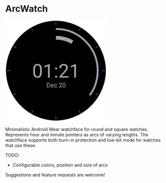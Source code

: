 ArcWatch
========

![Screenshot](watchface_rd.png)

Minimalistic Android Wear watchface for round and square watches.
Represents hour and minute pointers as arcs of varying lengths. The watchface supports both burn-in protection and low-bit mode for watches that use these.

TODO:
- Configurable colors, position and size of arcs

Suggestions and feature requests are welcome!
